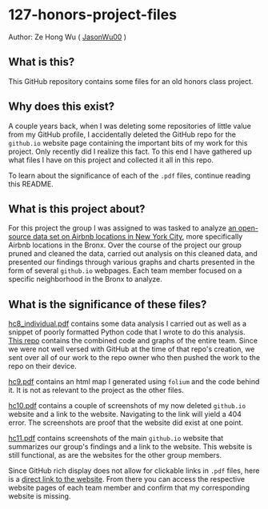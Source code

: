 # 127-honors-project-files

Author: Ze Hong Wu ( [JasonWu00](https://github.com/JasonWu00) )

## What is this?

This GitHub repository contains some files for an old honors class project.

## Why does this exist?

A couple years back, when I was deleting some repositories of little value from my GitHub profile, I accidentally deleted the GitHub repo for the `github.io` website page containing the important bits of my work for this project. Only recently did I realize this fact. To this end I have gathered up what files I have on this project and collected it all in this repo.

To learn about the significance of each of the `.pdf` files, continue reading this README.

## What is this project about?

For this project the group I was assigned to was tasked to analyze [an open-source data set on Airbnb locations in New York City](https://www.kaggle.com/dgomonov/new-york-city-airbnb-open-data), more specifically Airbnb locations in the Bronx. Over the course of the project our group pruned and cleaned the data, carried out analysis on this cleaned data, and presented our findings through various graphs and charts presented in the form of several `github.io` webpages. Each team member focused on a specific neighborhood in the Bronx to analyze.

## What is the significance of these files?

[hc8_individual.pdf](../blob/master/hc8_individual.pdf) contains some data analysis I carried out as well as a snippet of poorly formatted Python code that I wrote to do this analysis. [This repo](https://github.com/Sowjan95/HC8) contains the combined code and graphs of the entire team. Since we were not well versed with GitHub at the time of that repo's creation, we sent over all of our work to the repo owner who then pushed the work to the repo on their device.

[hc9.pdf](../blob/master/hc9.pdf) contains an html map I generated using `folium` and the code behind it. It is not as relevant to the project as the other files.

[hc10.pdf](../blob/master/hc10.pdf) contains a couple of screenshots of my now deleted `github.io` website and a link to the website. Navigating to the link will yield a 404 error. The screenshots are proof that the website did exist at one point. 

[hc11.pdf](../blob/master/hc11.pdf) contains screenshots of the main `github.io` website that summarizes our group's findings and a link to the website. This website is still functional, as are the websites for the other group members. 

Since GitHub rich display does not allow for clickable links in `.pdf` files, here is a [direct link to the website](https://jessicalrsparacio.github.io/TheBronx/). From there you can access the respective website pages of each team member and confirm that my corresponding website is missing.